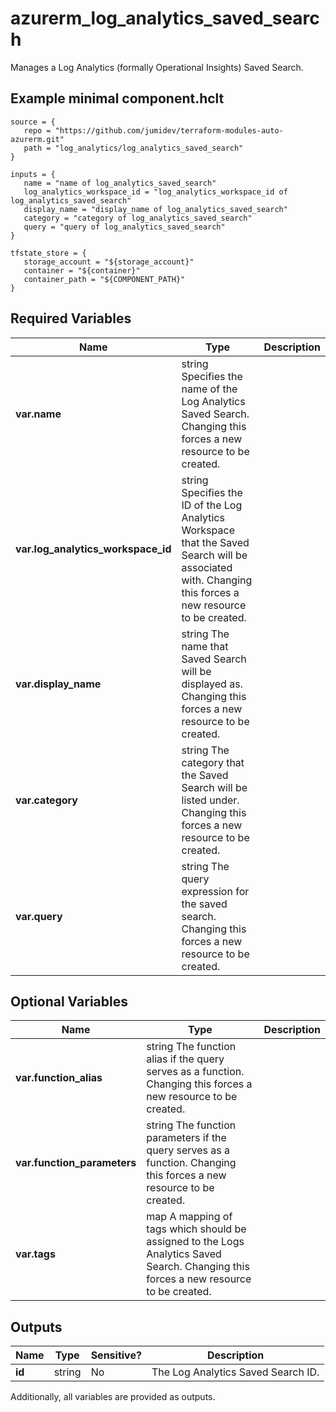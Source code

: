 # azurerm_log_analytics_saved_search

Manages a Log Analytics (formally Operational Insights) Saved Search.

## Example minimal component.hclt

```hcl
source = {
   repo = "https://github.com/jumidev/terraform-modules-auto-azurerm.git" 
   path = "log_analytics/log_analytics_saved_search" 
}

inputs = {
   name = "name of log_analytics_saved_search" 
   log_analytics_workspace_id = "log_analytics_workspace_id of log_analytics_saved_search" 
   display_name = "display_name of log_analytics_saved_search" 
   category = "category of log_analytics_saved_search" 
   query = "query of log_analytics_saved_search" 
}

tfstate_store = {
   storage_account = "${storage_account}" 
   container = "${container}" 
   container_path = "${COMPONENT_PATH}" 
}

```

## Required Variables

| Name | Type |  Description |
| ---- | --------- |  ----------- |
| **var.name** | string  Specifies the name of the Log Analytics Saved Search. Changing this forces a new resource to be created. | 
| **var.log_analytics_workspace_id** | string  Specifies the ID of the Log Analytics Workspace that the Saved Search will be associated with. Changing this forces a new resource to be created. | 
| **var.display_name** | string  The name that Saved Search will be displayed as. Changing this forces a new resource to be created. | 
| **var.category** | string  The category that the Saved Search will be listed under. Changing this forces a new resource to be created. | 
| **var.query** | string  The query expression for the saved search. Changing this forces a new resource to be created. | 

## Optional Variables

| Name | Type |  Description |
| ---- | --------- |  ----------- |
| **var.function_alias** | string  The function alias if the query serves as a function. Changing this forces a new resource to be created. | 
| **var.function_parameters** | string  The function parameters if the query serves as a function. Changing this forces a new resource to be created. | 
| **var.tags** | map  A mapping of tags which should be assigned to the Logs Analytics Saved Search. Changing this forces a new resource to be created. | 



## Outputs

| Name | Type | Sensitive? | Description |
| ---- | ---- | --------- | --------- |
| **id** | string | No  | The Log Analytics Saved Search ID. | 

Additionally, all variables are provided as outputs.
